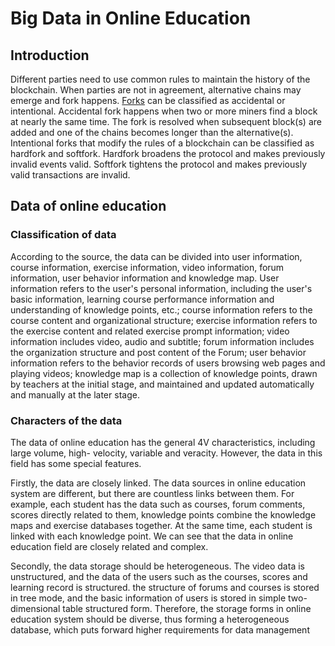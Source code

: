 # Big Data in Online Education  
## Introduction
Different parties need to use common rules to maintain the history of the blockchain. When parties are not in agreement, alternative chains may emerge and fork happens. [Forks](https://en.wikipedia.org/wiki/Fork_(blockchain)#Hard_fork) can be classified as accidental or intentional. Accidental fork happens when two or more miners find a block at nearly the same time. The fork is resolved when subsequent block(s) are added and one of the chains becomes longer than the alternative(s). Intentional forks that modify the rules of a blockchain can be classified as hardfork and softfork. Hardfork broadens the protocol and makes previously invalid events valid. Softfork tightens the protocol and makes previously valid transactions are invalid.
## Data of online education
### Classification of data
According to the source, the data can be divided into user information, course information, exercise information, video information, forum information, user behavior information and knowledge map. User information refers to the user's personal information, including the user's basic information, learning course performance information and understanding of knowledge points, etc.; course information refers to the course content and organizational structure; exercise information refers to the exercise content and related exercise prompt information; video information includes video, audio and subtitle; forum information includes the organization structure and post content of the Forum; user behavior information refers to the behavior records of users browsing web pages and playing videos; knowledge map is a collection of knowledge points, drawn by teachers at the initial stage, and maintained and updated automatically and manually at the later stage.
### Characters of the data
The data of online education has the general 4V characteristics, including large volume, high- velocity, variable and veracity. However, the data in this field has some special features. 

Firstly, the data are closely linked. The data sources in online education system are different, but there are countless links between them. For example, each student has the data such as courses, forum comments, scores directly related to them, knowledge points combine the knowledge maps and exercise databases together. At the same time, each student is linked with each knowledge point. We can see that the data in online education field are closely related and complex.

Secondly, the data storage should be heterogeneous. The video data is unstructured, and the data of the users such as the courses, scores and learning record is structured. the structure of forums and courses is stored in tree mode, and the basic information of users is stored in simple two-dimensional table structured form. Therefore, the storage forms in online education system should be diverse, thus forming a heterogeneous database, which puts forward higher requirements for data management
